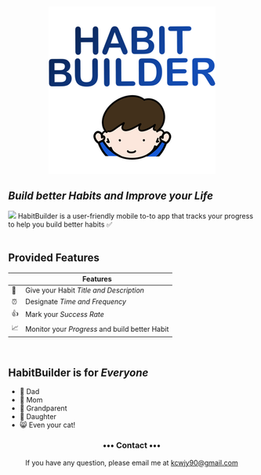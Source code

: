 <p align="center">
<img src="HabitBuilder/HabitBuilder/Assets.xcassets/HB Logo.imageset/thumbnail_제목_없는_아트워크 (1).png" /></a>
</p>


## _Build better Habits and Improve your Life_
<img src="HabitBuilder/HabitBuilder/HabitBuilder/Assets.xcassets/AppIcon.appiconset/20.png" /></a>
HabitBuilder is a user-friendly mobile to-to app that tracks your progress to help you build better habits :white_check_mark:
<br>
<br>

## Provided Features

|         | Features  |
----------|-----------------
:pencil: | Give your Habit _Title and Description_ 
:alarm_clock: | Designate _Time and Frequency_
:thumbsup: | Mark your _Success Rate_  
:chart_with_upwards_trend: | Monitor your _Progress_ and build better Habit

<br>

## HabitBuilder is for _Everyone_

+ :man: Dad 
+ :woman: Mom
+ :older_man: Grandparent
+ :girl: Daughter
+ :smile_cat: Even your cat!

<h3 align="center">••• Contact •••</h3>
<p align="center">
 If you have any question, please email me at 
<a href="mailto:kcwjy90@gmail.com">kcwjy90@gmail.com</a>
</p>

